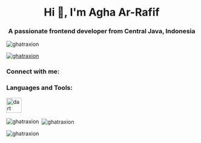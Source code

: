 <h1 align="center">Hi 👋, I'm Agha Ar-Rafif</h1>
<h3 align="center">A passionate frontend developer from Central Java, Indonesia</h3>

<p align="left"> <img src="https://komarev.com/ghpvc/?username=ghatraxion&label=Profile%20views&color=0e75b6&style=flat" alt="ghatraxion" /> </p>

<p align="left"> <a href="https://github.com/ryo-ma/github-profile-trophy"><img src="https://github-profile-trophy.vercel.app/?username=ghatraxion" alt="ghatraxion" /></a> </p>

<h3 align="left">Connect with me:</h3>
<p align="left">
</p>

<h3 align="left">Languages and Tools:</h3>
<p align="left"> <a href="https://dart.dev" target="_blank" rel="noreferrer"> <img src="https://www.vectorlogo.zone/logos/dartlang/dartlang-icon.svg" alt="dart" width="40" height="40"/> </a> </p>

<p><img align="left" src="https://github-readme-stats.vercel.app/api/top-langs?username=ghatraxion&show_icons=true&locale=en&layout=compact" alt="ghatraxion" /></p>

<p>&nbsp;<img align="center" src="https://github-readme-stats.vercel.app/api?username=ghatraxion&show_icons=true&locale=en" alt="ghatraxion" /></p>

<p><img align="center" src="https://github-readme-streak-stats.herokuapp.com/?user=ghatraxion&" alt="ghatraxion" /></p>
